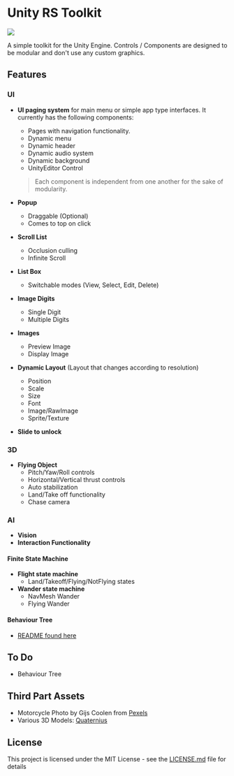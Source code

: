 # Unity RS Toolkit

<img src="https://img.shields.io/badge/ver-0.1.0--beta-blue.svg"></img>

A simple toolkit for the Unity Engine. Controls / Components are designed to be modular and don't use any custom graphics.

## Features
### UI
* **UI paging system** for main menu or simple app type interfaces. It currently has the following components:
    * Pages with navigation functionality.
    * Dynamic menu
    * Dynamic header
    * Dynamic audio system
    * Dynamic background
    * UnityEditor Control
    > Each component is independent from one another for the sake of modularity.

* **Popup**
    * Draggable (Optional)
    * Comes to top on click

* **Scroll List**
    * Occlusion culling
    * Infinite Scroll

* **List Box**
    * Switchable modes (View, Select, Edit, Delete)

* **Image Digits**
    * Single Digit
    * Multiple Digits

* **Images**
    * Preview Image
    * Display Image

* **Dynamic Layout** (Layout that changes according to resolution)
    * Position
    * Scale
    * Size
    * Font
    * Image/RawImage
    * Sprite/Texture
* **Slide to unlock**
### 3D
* **Flying Object**
    * Pitch/Yaw/Roll controls
    * Horizontal/Vertical thrust controls
    * Auto stabilization
    * Land/Take off functionality
    * Chase camera

### AI
* **Vision**
* **Interaction Functionality**
#### Finite State Machine

* **Flight state machine**
    * Land/Takeoff/Flying/NotFlying states
* **Wander state machine**
    * NavMesh Wander
    * Flying Wander

#### Behaviour Tree
* [README found here](/UnityRSToolkit/Assets/RSToolKit/Scripts/AI/Behaviour/README.md)

## To Do
* Behaviour Tree

## Third Part Assets
* Motorcycle Photo by Gijs Coolen from [Pexels](https://www.pexels.com/photo/selective-focus-photo-of-parked-blue-and-black-cafe-racer-motorcycle-2549941/)
* Various 3D Models: [Quaternius](http://www.quaternius.com/index.html)

## License

This project is licensed under the MIT License - see the [LICENSE.md](LICENSE.md) file for details
